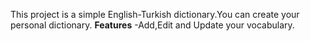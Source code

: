 This project is a simple English-Turkish dictionary.You can create your personal dictionary.
**Features**
-Add,Edit and Update your vocabulary.

